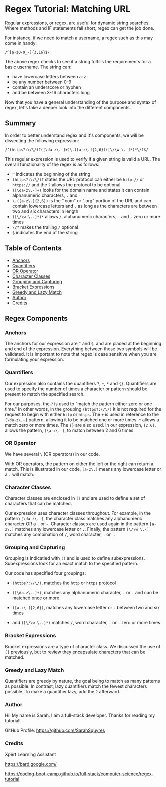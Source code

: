 # Regex Tutorial: Matching URL

Regular expressions, or regex, are useful for dynamic string searches.  Where methods and IF statements fall short, regex can get the job done.

For instance, if we need to match a username, a regex such as this may come in handy:

`/^[a-z0-9_-]{3,16}$/`

The above regex checks to see if a string fulfills the requirements for a basic username.  The string can:
* have lowercase letters between a-z
* be any number between 0-9
* contain an underscore or hyphen
* and be between 3-16 characters long

Now that you have a general understanding of the purpose and syntax of regex, let's take a deeper look into the different components.

## Summary

In order to better understand regex and it's components, we will be dissecting the following expression:

`/^(https?:\/\/)?([\da-z\.-]+)\.([a-z\.]{2,6})([\/\w \.-]*)*\/?$/`

This regular expression is used to verify if a given string is valid a URL.  The overall functionality of the regex is as follows:

- `^` indicates the beginning of the string
- `(https?:\/\/)?` states the URL protocol can either be `http://` or `https://` and the `?` allows the protocol to be optional
- `([\da-z\.-]+)` looks for the domain name and states it can contain alphanumeric characters, `.` and `-`
- `\.([a-z\.]{2,6})` is the ".com" or ".org" portion of the URL and can contain lowercase letters and `.` as long as the characters are between two and six characters in length
- `([\/\w \.-]*)*` allows `/`, alphanumeric characters, `.` and `-` zero or more times
- `\/?` makes the trailing `/` optional
- `$` indicates the end of the string

## Table of Contents

- [Anchors](#anchors)
- [Quantifiers](#quantifiers)
- [OR Operator](#or-operator)
- [Character Classes](#character-classes)
- [Grouping and Capturing](#grouping-and-capturing)
- [Bracket Expressions](#bracket-expressions)
- [Greedy and Lazy Match](#greedy-and-lazy-match)
- [Author](#author)
- [Credits](#credits)

## Regex Components


### Anchors
The anchors for our expression are `^` and `$`, and are placed at the beginning and end of the expression. Everything between these two symbols will be validated. It is important to note that regex is case sensitive when you are formulating your expression.


### Quantifiers
Our expression also contains the quantifiers `?`, `+`, `*` and `{}`. Quantifiers are used to specify the number of times a character or pattern should be present to match the specified search. 

For our purposes, the `?` is used to "match the pattern either zero or one time."  In other words, in the grouping `(https?:\/\/)` it is not required for the request to begin with either `http` or `https`. The `+` is used in reference to the `[\da-z\.-]` pattern, allowing it to be matched one or more times. `*` allows a match zero or more times. The `{}` are also used.  In our expression, `{2,6}`, allows the pattern, `[\a-z\.-]`, to match between 2 and 6 times.


### OR Operator
We have several `\` (OR operators) in our code. 

With OR operators, the pattern on either the left or the right can return a match.  This is illustrated in our code, `[a-z\.]` means any lowercase letter or a `.` will match.


### Character Classes
Character classes are enclosed in `[]` and are used to define a set of characters that can be matched.

Our expression uses character classes throughout. For example, in the pattern `[\da-z\.-]`, the character class matches any alphanumeric character OR a `.` or `-`.  Character classes are used again in the pattern `[a-z\.]` matches any lowercase letter or `.`. Finally, the pattern `[\/\w \.-]` matches any combination of `/`, word character, `.` or `-`.


### Grouping and Capturing
Grouping is indicatied with `()` and is used to define subexpressions. Subexpressions look for an exact match to the specified pattern.

Our code has specified four groupings: 

- `(https?:\/\/)`, matches the `http` or `https` protocol

- `([\da-z\.-]+)`, matches any alphanumeric character, `.` or `-` and can be matched once or more

- `([a-z\.]{2,6})`, matches any lowercase letter or `.` between two and six times

- and `([\/\w \.-]*)` matches `/`, word character, `.` or `-` zero or more times


### Bracket Expressions
Bracket expressions are a type of character class. We discussed the use of `[]` previously, but to review they encapsulate characters that can be matched.


### Greedy and Lazy Match
Quantifiers are greedy by nature, the goal being to match as many patterns as possible.  In contrast, lazy quantifiers match the fewest characters possible. To make a quantifier lazy, add the `?` afterward. 


### Author
Hi! My name is Sarah. I am a full-stack developer. Thanks for reading my tutorial!

GitHub Profile: https://github.com/SarahSquyres 

### Credits
Xpert Learning Assistant

https://bard.google.com/ 

https://coding-boot-camp.github.io/full-stack/computer-science/regex-tutorial 
